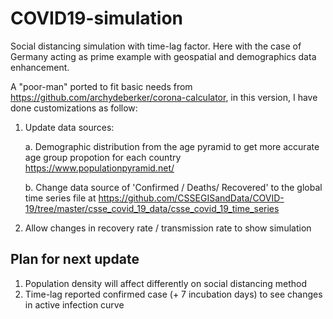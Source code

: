 # COVID19-simulation
Social distancing simulation with time-lag factor. Here with the case of Germany acting as prime example with geospatial and demographics data enhancement.

A "poor-man" ported to fit basic needs from https://github.com/archydeberker/corona-calculator, in this version, I have done customizations as follow:

1. Update data sources:

      a. Demographic distribution from the age pyramid to get more accurate age group propotion for each country https://www.populationpyramid.net/

      b. Change data source of 'Confirmed / Deaths/ Recovered' to the global time series file at https://github.com/CSSEGISandData/COVID-19/tree/master/csse_covid_19_data/csse_covid_19_time_series
      
2. Allow changes in recovery rate / transmission rate to show simulation

## Plan for next update

1. Population density will affect differently on social distancing method
2. Time-lag reported confirmed case (+ 7 incubation days) to see changes in active infection curve
